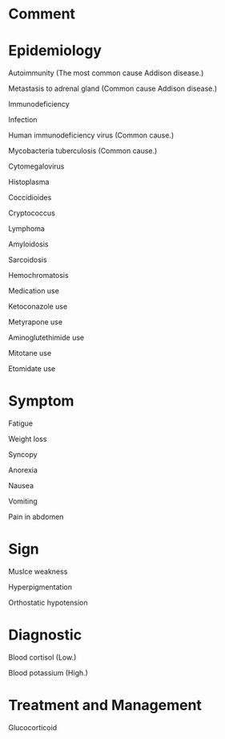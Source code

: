 # Comment

# Epidemiology

Autoimmunity
(The most common cause Addison disease.)

Metastasis to adrenal gland
(Common cause Addison disease.)

Immunodeficiency

Infection

Human immunodeficiency virus
(Common cause.)

Mycobacteria tuberculosis
(Common cause.)

Cytomegalovirus

Histoplasma

Coccidioides

Cryptococcus

Lymphoma

Amyloidosis

Sarcoidosis

Hemochromatosis

Medication use

Ketoconazole use

Metyrapone use

Aminoglutethimide use

Mitotane use

Etomidate use

# Symptom

Fatigue

Weight loss

Syncopy

Anorexia

Nausea

Vomiting

Pain in abdomen

# Sign

Muslce weakness

Hyperpigmentation

Orthostatic hypotension

# Diagnostic

Blood cortisol
(Low.)

Blood potassium
(High.)

# Treatment and Management

Glucocorticoid
